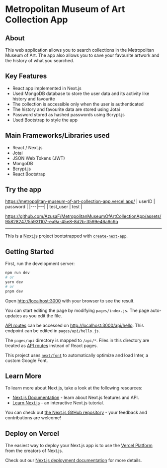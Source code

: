 # Metropolitan Museum of Art Collection App

## About
This web application allows you to search collections in the Metropolitan Museum of Art. The app also allows you to save your favourite artwork and the history of what you searched.

## Key Features
- React app implemented in Next.js  
- Used MongoDB database to store the user data and its activity like history and favourite  
- The collection is accessible only when the user is authenticated   
- The history and favourite data are stored using Jotai  
- Password stored as hashed passwords using Bcrypt.js  
- Used Bootstrap to style the app    


## Main Frameworks/Libraries used
- React / Next.js
- Jotai
- JSON Web Tokens (JWT)
- MongoDB
- Bcrypt.js
- React Bootstrap   

## Try the app
https://metropolitan-museum-of-art-collection-app.vercel.app/
| userID | password |
|---|---|
| test_user | test |

https://github.com/AzusaF/MetropolitanMuseumOfArtCollectionApp/assets/95828247/55931107-ea9a-45e8-8d2b-3599e46a9c9a


---


This is a [Next.js](https://nextjs.org/) project bootstrapped with [`create-next-app`](https://github.com/vercel/next.js/tree/canary/packages/create-next-app).

## Getting Started

First, run the development server:

```bash
npm run dev
# or
yarn dev
# or
pnpm dev
```

Open [http://localhost:3000](http://localhost:3000) with your browser to see the result.

You can start editing the page by modifying `pages/index.js`. The page auto-updates as you edit the file.

[API routes](https://nextjs.org/docs/api-routes/introduction) can be accessed on [http://localhost:3000/api/hello](http://localhost:3000/api/hello). This endpoint can be edited in `pages/api/hello.js`.

The `pages/api` directory is mapped to `/api/*`. Files in this directory are treated as [API routes](https://nextjs.org/docs/api-routes/introduction) instead of React pages.

This project uses [`next/font`](https://nextjs.org/docs/basic-features/font-optimization) to automatically optimize and load Inter, a custom Google Font.

## Learn More

To learn more about Next.js, take a look at the following resources:

- [Next.js Documentation](https://nextjs.org/docs) - learn about Next.js features and API.
- [Learn Next.js](https://nextjs.org/learn) - an interactive Next.js tutorial.

You can check out [the Next.js GitHub repository](https://github.com/vercel/next.js/) - your feedback and contributions are welcome!

## Deploy on Vercel

The easiest way to deploy your Next.js app is to use the [Vercel Platform](https://vercel.com/new?utm_medium=default-template&filter=next.js&utm_source=create-next-app&utm_campaign=create-next-app-readme) from the creators of Next.js.

Check out our [Next.js deployment documentation](https://nextjs.org/docs/deployment) for more details.
